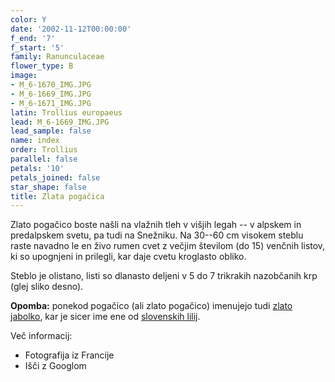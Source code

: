 ```yaml
---
color: Y
date: '2002-11-12T00:00:00'
f_end: '7'
f_start: '5'
family: Ranunculaceae
flower_type: B
image:
- M_6-1670_IMG.JPG
- M_6-1669_IMG.JPG
- M_6-1671_IMG.JPG
latin: Trollius europaeus
lead: M_6-1669_IMG.JPG
lead_sample: false
name: index
order: Trollius
parallel: false
petals: '10'
petals_joined: false
star_shape: false
title: Zlata pogačica
---
```

Zlato pogačico boste našli na vlažnih tleh v višjih legah -- v alpskem in predalpskem svetu, pa tudi na Snežniku. Na 30--60 cm visokem steblu raste navadno le en živo rumen cvet z večjim številom (do 15) venčnih listov, ki so upognjeni in prilegli, kar daje cvetu kroglasto obliko.

Steblo je olistano, listi so dlanasto deljeni v 5 do 7 trikrakih nazobčanih krp (glej sliko desno).

**Opomba:** ponekod pogačico (ali zlato pogačico) imenujejo tudi [zlato jabolko](../../Liliaceae/LiliumCarniolum(kranjska_lilija)/ZlatoJabolko.asp), kar je sicer ime ene od [slovenskih lilij](../../Liliaceae/SI_lilije.asp).

Več informacij:

-   Fotografija iz Francije
-   Išči z Googlom
